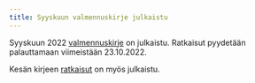 ```yaml
---
title: Syyskuun valmennuskirje julkaistu
---
```


Syyskuun 2022 [valmennuskirje](/valmennus/2022/kirje_2022_09.pdf) on julkaistu.
Ratkaisut pyydetään palauttamaan viimeistään 23.10.2022.

Kesän kirjeen [ratkaisut](/valmennus/2022/ratkaisut_2022_06.pdf) on myös julkaistu.
